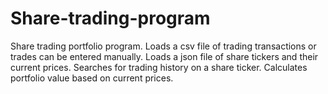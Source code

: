 # Share-trading-program
Share trading portfolio program. Loads a csv file of trading transactions or trades can be entered manually. Loads a json file of share tickers and their current prices. Searches for trading history on a share ticker. Calculates portfolio value based on current prices.
